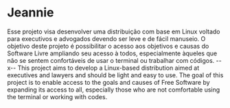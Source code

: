 # Jeannie
Esse projeto visa desenvolver uma distribuição com base em Linux voltado para executivos e advogados devendo ser leve e de fácil manuseio. O objetivo deste projeto é possibilitar o acesso aos objetivos e causas do Software Livre ampliando seu acesso à todos, especialmente àqueles que não se sentem confortáveis de usar o terminal ou trabalhar com códigos. --x-- This project aims to develop a Linux-based distribution aimed at executives and lawyers and should be light and easy to use. The goal of this project is to enable access to the goals and causes of Free Software by expanding its access to all, especially those who are not comfortable using the terminal or working with codes.

